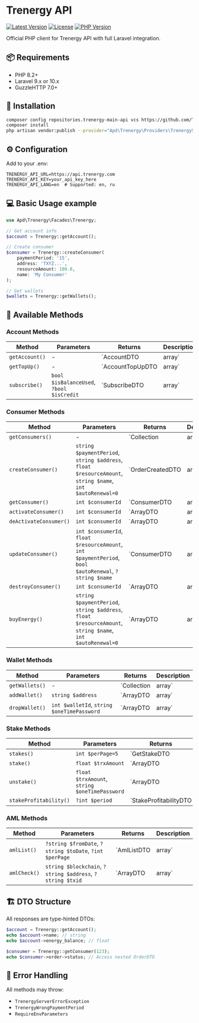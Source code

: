 # Trenergy API

[![Latest Version](https://img.shields.io/packagist/v/apd/trenergy.svg?style=flat-square)](https://packagist.org/packages/apd/trenergy)
[![License](https://img.shields.io/packagist/l/apd/trenergy.svg?style=flat-square)](https://packagist.org/packages/apd/trenergy)
[![PHP Version](https://img.shields.io/packagist/php-v/apd/trenergy.svg?style=flat-square)](https://php.net)

Official PHP client for Trenergy API with full Laravel integration.

## 📦 Requirements

- PHP 8.2+
- Laravel 9.x or 10.x
- GuzzleHTTP 7.0+

## 🚀 Installation

```bash
composer config repositories.trenergy-main-api vcs https://github.com/Trenergy-wallet/trenergy_main_api
composer install
php artisan vendor:publish --provider="Apd\Trenergy\Providers\TrenergyServiceProvider" --tag="config"
```

## ⚙️ Configuration

Add to your .env:
```dotenv
TRENERGY_API_URL=https://api.trenergy.com
TRENERGY_API_KEY=your_api_key_here
TRENERGY_API_LANG=en  # Supported: en, ru
```

## 💻 Basic Usage example

```php
use Apd\Trenergy\Facades\Trenergy;

// Get account info
$account = Trenergy::getAccount();

// Create consumer
$consumer = Trenergy::createConsumer(
    paymentPeriod: '15', 
    address: 'TXYZ...',
    resourceAmount: 100.0,
    name: 'My Consumer'
);

// Get wallets
$wallets = Trenergy::getWallets();
```

## 🔧 Available Methods

### Account Methods

| Method | Parameters | Returns | Description |
|--------|------------|---------|-------------|
| `getAccount()` | - | `AccountDTO|array` | Get user account information |
| `getTopUp()` | - | `AccountTopUpDTO|array` | Get top-up address and QR code |
| `subscribe()` | `bool $isBalanceUsed`, `?bool $isCredit` | `SubscribeDTO|array` | Create subscription |

### Consumer Methods

| Method | Parameters | Returns | Description |
|--------|------------|---------|-------------|
| `getConsumers()` | - | `Collection<ConsumerDTO>|array` | List all consumers |
| `createConsumer()` | `string $paymentPeriod`, `string $address`, `float $resourceAmount`, `string $name`, `int $autoRenewal=0` | `OrderCreatedDTO|array` | Create new consumer |
| `getConsumer()` | `int $consumerId` | `ConsumerDTO|array` | Get consumer details |
| `activateConsumer()` | `int $consumerId` | `ArrayDTO|array` | Activate consumer |
| `deActivateConsumer()` | `int $consumerId` | `ArrayDTO|array` | Deactivate consumer |
| `updateConsumer()` | `int $consumerId`, `float $resourceAmount`, `int $paymentPeriod`, `bool $autoRenewal`, `?string $name` | `ConsumerDTO|array` | Update consumer |
| `destroyConsumer()` | `int $consumerId` | `ArrayDTO|array` | Delete consumer |
| `buyEnergy()` | `string $paymentPeriod`, `string $address`, `float $resourceAmount`, `string $name`, `int $autoRenewal=0` | `ArrayDTO|array` | Create and activate consumer |

### Wallet Methods

| Method | Parameters | Returns | Description |
|--------|------------|---------|-------------|
| `getWallets()` | - | `Collection<WalletDTO>|array` | List all wallets |
| `addWallet()` | `string $address` | `ArrayDTO|array` | Add new wallet |
| `dropWallet()` | `int $walletId`, `string $oneTimePassword` | `ArrayDTO|array` | Remove wallet |

### Stake Methods

| Method | Parameters | Returns | Description |
|--------|------------|---------|-------------|
| `stakes()` | `int $perPage=5` | `GetStakeDTO|array` | Get stake list |
| `stake()` | `float $trxAmount` | `ArrayDTO|array` | Create new stake |
| `unstake()` | `float $trxAmount`, `string $oneTimePassword` | `ArrayDTO|array` | Unstake funds |
| `stakeProfitability()` | `?int $period` | `StakeProfitabilityDTO|array` | Get profitability stats |

### AML Methods

| Method | Parameters | Returns | Description |
|--------|------------|---------|-------------|
| `amlList()` | `?string $fromDate`, `?string $toDate`, `?int $perPage` | `AmlListDTO|array` | Get AML records |
| `amlCheck()` | `string $blockchain`, `?string $address`, `?string $txid` | `ArrayDTO|array` | Check AML status |
		
		
## 🏗 DTO Structure

All responses are type-hinted DTOs:
```php 
$account = Trenergy::getAccount();
echo $account->name; // string
echo $account->energy_balance; // float

$consumer = Trenergy::getConsumer(123);
echo $consumer->order->status; // Access nested OrderDTO
```

## 🚨 Error Handling

All methods may throw:
- `TrenergyServerErrorException`
- `TrenergyWrongPaymentPeriod`
- `RequireEnvParameters`

